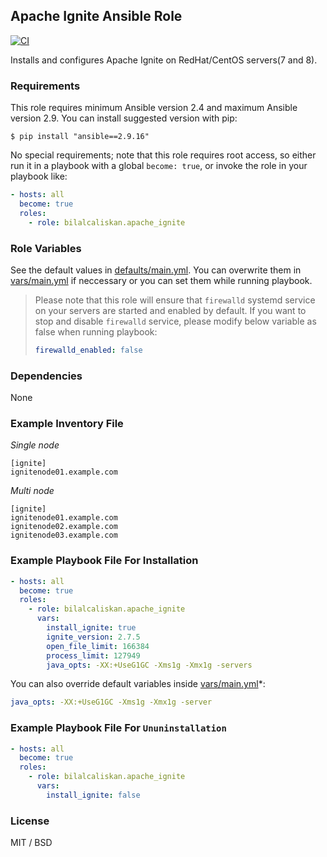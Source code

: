 ## Apache Ignite Ansible Role

[![CI](https://github.com/bilalcaliskan/apache_ignite-ansible-role/workflows/CI/badge.svg?event=push)](https://github.com/bilalcaliskan/apache_ignite-ansible-role/actions?query=workflow%3ACI)

Installs and configures Apache Ignite on RedHat/CentOS servers(7 and 8).

### Requirements

This role requires minimum Ansible version 2.4 and maximum Ansible version 2.9. You can install suggested version with pip:
```
$ pip install "ansible==2.9.16"
```

No special requirements; note that this role requires root access, so either run it in a playbook with a global `become: true`, or invoke the role in your playbook like:

```yaml
- hosts: all
  become: true
  roles:
    - role: bilalcaliskan.apache_ignite
```

### Role Variables
See the default values in [defaults/main.yml](defaults/main.yml). You can overwrite them in [vars/main.yml](vars/main.yml) if neccessary or you can set them while running playbook.

> Please note that this role will ensure that `firewalld` systemd service on your servers are started and enabled by default. If you want to stop and disable `firewalld` service, please modify below variable as false when running playbook:  
> ```yaml  
> firewalld_enabled: false

### Dependencies

None

### Example Inventory File
*Single node*
```
[ignite]
ignitenode01.example.com
```

*Multi node*
```
[ignite]
ignitenode01.example.com
ignitenode02.example.com
ignitenode03.example.com
```

### Example Playbook File For Installation

```yaml
- hosts: all
  become: true
  roles:
    - role: bilalcaliskan.apache_ignite
      vars:
        install_ignite: true
        ignite_version: 2.7.5
        open_file_limit: 166384
        process_limit: 127949
        java_opts: -XX:+UseG1GC -Xms1g -Xmx1g -servers
```

You can also override default variables inside [vars/main.yml](vars/main.yml)*:
```yaml
java_opts: -XX:+UseG1GC -Xms1g -Xmx1g -server
```

### Example Playbook File For `Ununinstallation`

```yaml
- hosts: all
  become: true
  roles:
    - role: bilalcaliskan.apache_ignite
      vars:
        install_ignite: false
```

### License

MIT / BSD
